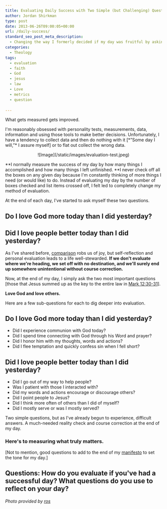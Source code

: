 ```yaml
---
title: Evaluating Daily Success with Two Simple (but Challenging) Questions
author: Jordan Shirkman
type: post
date: 2013-06-26T09:00:05+00:00
url: /daily-success/
standard_seo_post_meta_description:
  - Changing the way I formerly decided if my day was fruitful by asking more important questions.
categories:
  - Theology
tags:
  - evaluation
  - faith
  - God
  - jesus
  - law
  - Love
  - metrics
  - question

---
```

What gets measured gets improved.

I'm reasonably obsessed with personality tests, measurements, data, information and using those tools to make better decisions. Unfortunately, I have a tendency to collect data and then do nothing with it [\*&#8221;Some day I will,&#8221;\* I assure myself] or to flat out collect the wrong data.

<p style="text-align: center;">
  ![Image](/static/images/evaluation-test.jpeg)
</p>

**I normally measure the success of my day by how many things I accomplished and how many things I left unfinished. **I never check off all the boxes on any given day because I'm constantly thinking of more things I need (or would like) to do. Instead of evaluating my day by the number of boxes checked and list items crossed off, I felt led to completely change my method of evaluation.

At the end of each day, I've started to ask myself these two questions.<!--more-->

## Do I love God more today than I did yesterday?

## Did I love people better today than I did yesterday?

As I've shared before, [comparison][1] robs us of joy, but self-reflection and personal evaluation leads to a life well-stewarded. **If we don't evaluate where we're heading, we set off with no destination, and we'll surely end up somewhere unintentional without course correction.**

Now, at the end of my day, I simply ask the two most important questions [those that Jesus summed up as the key to the entire law in [Mark 12:30-31](http://www.esvbible.org/Mark+12%3A30-31/)].

**Love God and love others.**

Here are a few sub-questions for each to dig deeper into evaluation.

## Do I love God more today than I did yesterday?

  * Did I experience communion with God today?
  * Did I spend time connecting with God through his Word and prayer?
  * Did I honor him with my thoughts, words and actions?
  * Did I flee temptation and quickly confess sin when I fell short?

## Did I love people better today than I did yesterday?

  * Did I go out of my way to help people?
  * Was I patient with those I interacted with?
  * Did my words and actions encourage or discourage others?
  * Did I point people to Jesus?
  * Did I think more often of others than I did of myself?
  * Did I mostly serve or was I mostly served?

Two simple questions, but as I've already begun to experience, difficult answers. A much-needed reality check and course correction at the end of my day.

### Here's to measuring what truly matters.

[Not to mention, good questions to add to the end of my [manifesto](https://jshirk.com/blog/morning-manifesto/) to set the tone for my day.]

## Questions: How do you evaluate if you've had a successful day? What questions do you use to reflect on your day?

###### Photo provided by [ros](http://www.sxc.hu/profile/ros)

 [1]: jshirk.com/blog/highlight-reels/%E2%80%8E